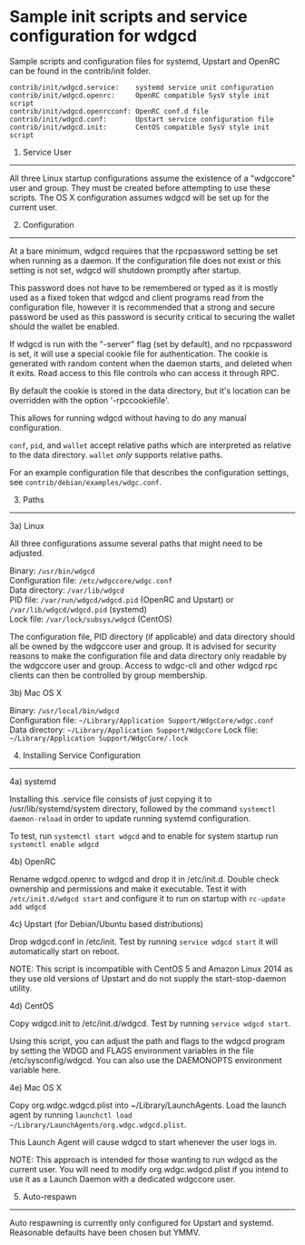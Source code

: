 Sample init scripts and service configuration for wdgcd
==========================================================

Sample scripts and configuration files for systemd, Upstart and OpenRC
can be found in the contrib/init folder.

    contrib/init/wdgcd.service:    systemd service unit configuration
    contrib/init/wdgcd.openrc:     OpenRC compatible SysV style init script
    contrib/init/wdgcd.openrcconf: OpenRC conf.d file
    contrib/init/wdgcd.conf:       Upstart service configuration file
    contrib/init/wdgcd.init:       CentOS compatible SysV style init script

1. Service User
---------------------------------

All three Linux startup configurations assume the existence of a "wdgccore" user
and group.  They must be created before attempting to use these scripts.
The OS X configuration assumes wdgcd will be set up for the current user.

2. Configuration
---------------------------------

At a bare minimum, wdgcd requires that the rpcpassword setting be set
when running as a daemon.  If the configuration file does not exist or this
setting is not set, wdgcd will shutdown promptly after startup.

This password does not have to be remembered or typed as it is mostly used
as a fixed token that wdgcd and client programs read from the configuration
file, however it is recommended that a strong and secure password be used
as this password is security critical to securing the wallet should the
wallet be enabled.

If wdgcd is run with the "-server" flag (set by default), and no rpcpassword is set,
it will use a special cookie file for authentication. The cookie is generated with random
content when the daemon starts, and deleted when it exits. Read access to this file
controls who can access it through RPC.

By default the cookie is stored in the data directory, but it's location can be overridden
with the option '-rpccookiefile'.

This allows for running wdgcd without having to do any manual configuration.

`conf`, `pid`, and `wallet` accept relative paths which are interpreted as
relative to the data directory. `wallet` *only* supports relative paths.

For an example configuration file that describes the configuration settings,
see `contrib/debian/examples/wdgc.conf`.

3. Paths
---------------------------------

3a) Linux

All three configurations assume several paths that might need to be adjusted.

Binary:              `/usr/bin/wdgcd`  
Configuration file:  `/etc/wdgccore/wdgc.conf`  
Data directory:      `/var/lib/wdgcd`  
PID file:            `/var/run/wdgcd/wdgcd.pid` (OpenRC and Upstart) or `/var/lib/wdgcd/wdgcd.pid` (systemd)  
Lock file:           `/var/lock/subsys/wdgcd` (CentOS)  

The configuration file, PID directory (if applicable) and data directory
should all be owned by the wdgccore user and group.  It is advised for security
reasons to make the configuration file and data directory only readable by the
wdgccore user and group.  Access to wdgc-cli and other wdgcd rpc clients
can then be controlled by group membership.

3b) Mac OS X

Binary:              `/usr/local/bin/wdgcd`  
Configuration file:  `~/Library/Application Support/WdgcCore/wdgc.conf`  
Data directory:      `~/Library/Application Support/WdgcCore`
Lock file:           `~/Library/Application Support/WdgcCore/.lock`

4. Installing Service Configuration
-----------------------------------

4a) systemd

Installing this .service file consists of just copying it to
/usr/lib/systemd/system directory, followed by the command
`systemctl daemon-reload` in order to update running systemd configuration.

To test, run `systemctl start wdgcd` and to enable for system startup run
`systemctl enable wdgcd`

4b) OpenRC

Rename wdgcd.openrc to wdgcd and drop it in /etc/init.d.  Double
check ownership and permissions and make it executable.  Test it with
`/etc/init.d/wdgcd start` and configure it to run on startup with
`rc-update add wdgcd`

4c) Upstart (for Debian/Ubuntu based distributions)

Drop wdgcd.conf in /etc/init.  Test by running `service wdgcd start`
it will automatically start on reboot.

NOTE: This script is incompatible with CentOS 5 and Amazon Linux 2014 as they
use old versions of Upstart and do not supply the start-stop-daemon utility.

4d) CentOS

Copy wdgcd.init to /etc/init.d/wdgcd. Test by running `service wdgcd start`.

Using this script, you can adjust the path and flags to the wdgcd program by
setting the WDGD and FLAGS environment variables in the file
/etc/sysconfig/wdgcd. You can also use the DAEMONOPTS environment variable here.

4e) Mac OS X

Copy org.wdgc.wdgcd.plist into ~/Library/LaunchAgents. Load the launch agent by
running `launchctl load ~/Library/LaunchAgents/org.wdgc.wdgcd.plist`.

This Launch Agent will cause wdgcd to start whenever the user logs in.

NOTE: This approach is intended for those wanting to run wdgcd as the current user.
You will need to modify org.wdgc.wdgcd.plist if you intend to use it as a
Launch Daemon with a dedicated wdgccore user.

5. Auto-respawn
-----------------------------------

Auto respawning is currently only configured for Upstart and systemd.
Reasonable defaults have been chosen but YMMV.
